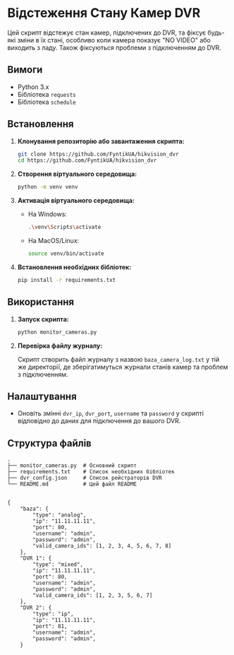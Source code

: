 # Відстеження Стану Камер DVR

Цей скрипт відстежує стан камер, підключених до DVR, та фіксує будь-які зміни в їх стані, особливо коли камера показує "NO VIDEO" або виходить з ладу. Також фіксуються проблеми з підключенням до DVR.

## Вимоги

- Python 3.x
- Бібліотека `requests`
- Бібліотека `schedule`

## Встановлення

1. **Клонування репозиторію або завантаження скрипта:**

    ```sh
    git clone https://github.com/FyntikUA/hikvision_dvr
    cd https://github.com/FyntikUA/hikvision_dvr
    ```

2. **Створення віртуального середовища:**

    ```sh
    python -m venv venv
    ```

3. **Активація віртуального середовища:**

    - На Windows:
        ```sh
        .\venv\Scripts\activate
        ```
    - На MacOS/Linux:
        ```sh
        source venv/bin/activate
        ```

4. **Встановлення необхідних бібліотек:**

    ```sh
    pip install -r requirements.txt
    ```

## Використання

1. **Запуск скрипта:**

    ```sh
    python monitor_cameras.py
    ```

2. **Перевірка файлу журналу:**

    Скрипт створить файл журналу з назвою `baza_camera_log.txt` у тій же директорії, де зберігатимуться журнали станів камер та проблем з підключенням.

## Налаштування

- Оновіть змінні `dvr_ip`, `dvr_port`, `username` та `password` у скрипті відповідно до даних для підключення до вашого DVR.

## Структура файлів

```plaintext
.
├── monitor_cameras.py  # Основний скрипт
├── requirements.txt    # Список необхідних бібліотек
├── dvr_config.json     # Список рейстраторів DVR
└── README.md           # Цей файл README


{
    "baza": {
        "type": "analog",
        "ip": "11.11.11.11",
        "port": 80,
        "username": "admin",
        "password": "admin",
        "valid_camera_ids": [1, 2, 3, 4, 5, 6, 7, 8]
    },
    "DVR 1": {
        "type": "mixed",
        "ip": "11.11.11.11",
        "port": 80,
        "username": "admin",
        "password": "admin",
        "valid_camera_ids": [1, 2, 3, 5, 6, 7]
    },
    "DVR 2": {
        "type": "ip",
        "ip": "11.11.11.11",
        "port": 81,
        "username": "admin",
        "password": "admin",
    }
